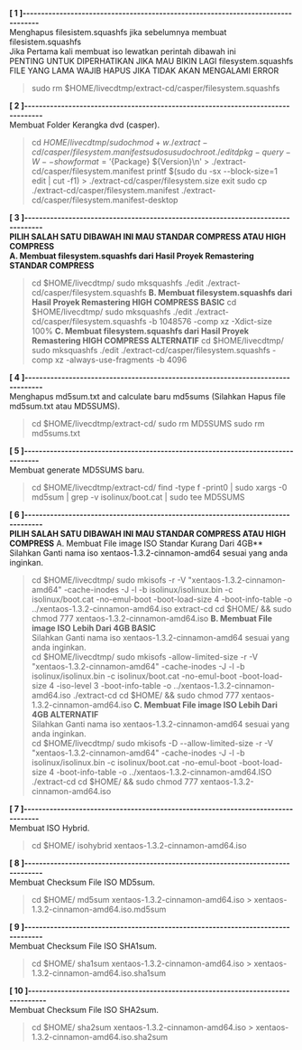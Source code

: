 **[ 1 ]---------------------------------------------------------------------------------**  
Menghapus filesistem.squashfs jika sebelumnya membuat filesistem.squashfs  
Jika Pertama kali membuat iso lewatkan perintah dibawah ini  
PENTING UNTUK DIPERHATIKAN JIKA MAU BIKIN LAGI filesystem.squashfs  
FILE YANG LAMA WAJIB HAPUS JIKA TIDAK AKAN MENGALAMI ERROR  
> sudo rm $HOME/livecdtmp/extract-cd/casper/filesystem.squashfs 

**[ 2 ]---------------------------------------------------------------------------------**  
Membuat Folder Kerangka dvd (casper).  
> cd $HOME/livecdtmp/
> sudo chmod +w ./extract-cd/casper/filesystem.manifest
> sudo su
> sudo chroot ./edit dpkg-query -W --showformat='${Package} ${Version}\n' > ./extract-cd/casper/filesystem.manifest
> printf $(sudo du -sx --block-size=1 edit | cut -f1) > ./extract-cd/casper/filesystem.size
> exit
> sudo cp ./extract-cd/casper/filesystem.manifest ./extract-cd/casper/filesystem.manifest-desktop

**[ 3 ]---------------------------------------------------------------------------------**  
**PILIH SALAH SATU DIBAWAH INI MAU STANDAR COMPRESS ATAU HIGH COMPRESS**  
**A. Membuat filesystem.squashfs dari Hasil Proyek Remastering STANDAR COMPRESS**
> cd $HOME/livecdtmp/
> sudo mksquashfs ./edit ./extract-cd/casper/filesystem.squashfs
**B. Membuat filesystem.squashfs dari Hasil Proyek Remastering HIGH COMPRESS BASIC**
> cd $HOME/livecdtmp/
> sudo mksquashfs ./edit ./extract-cd/casper/filesystem.squashfs -b 1048576 -comp xz -Xdict-size 100%
**C. Membuat filesystem.squashfs dari Hasil Proyek Remastering HIGH COMPRESS ALTERNATIF**
> cd $HOME/livecdtmp/
> sudo mksquashfs ./edit ./extract-cd/casper/filesystem.squashfs -comp xz -always-use-fragments -b 4096

**[ 4 ]---------------------------------------------------------------------------------**  
Menghapus md5sum.txt and calculate baru md5sums (Silahkan Hapus file md5sum.txt atau MD5SUMS).  
> cd $HOME/livecdtmp/extract-cd/
> sudo rm MD5SUMS
> sudo rm md5sums.txt

**[ 5 ]---------------------------------------------------------------------------------**  
Membuat generate MD5SUMS baru.  
> cd $HOME/livecdtmp/extract-cd/
> find -type f -print0 | sudo xargs -0 md5sum | grep -v isolinux/boot.cat | sudo tee MD5SUMS

**[ 6 ]---------------------------------------------------------------------------------**  
**PILIH SALAH SATU DIBAWAH INI MAU STANDAR COMPRESS ATAU HIGH COMPRESS**
A. Membuat File image ISO Standar Kurang Dari 4GB**  
Silahkan Ganti nama iso xentaos-1.3.2-cinnamon-amd64 sesuai yang anda inginkan.  
> cd $HOME/livecdtmp/
> sudo mkisofs -r -V "xentaos-1.3.2-cinnamon-amd64" -cache-inodes -J -l -b isolinux/isolinux.bin -c isolinux/boot.cat -no-emul-boot -boot-load-size 4 -boot-info-table -o ../xentaos-1.3.2-cinnamon-amd64.iso extract-cd
> cd $HOME/ && sudo chmod 777 xentaos-1.3.2-cinnamon-amd64.iso
**B. Membuat File image ISO Lebih Dari 4GB BASIC**  
Silahkan Ganti nama iso xentaos-1.3.2-cinnamon-amd64 sesuai yang anda inginkan.  
> cd $HOME/livecdtmp/
> sudo mkisofs -allow-limited-size -r -V "xentaos-1.3.2-cinnamon-amd64" -cache-inodes -J -l -b isolinux/isolinux.bin -c isolinux/boot.cat -no-emul-boot -boot-load-size 4 -iso-level 3 -boot-info-table -o ../xentaos-1.3.2-cinnamon-amd64.iso ./extract-cd
> cd $HOME/ && sudo chmod 777 xentaos-1.3.2-cinnamon-amd64.iso
**C. Membuat File image ISO Lebih Dari 4GB ALTERNATIF**  
Silahkan Ganti nama iso xentaos-1.3.2-cinnamon-amd64 sesuai yang anda inginkan.  
> cd $HOME/livecdtmp/
> sudo mkisofs -D --allow-limited-size -r -V "xentaos-1.3.2-cinnamon-amd64" -cache-inodes -J -l -b isolinux/isolinux.bin -c isolinux/boot.cat -no-emul-boot -boot-load-size 4 -boot-info-table -o ../xentaos-1.3.2-cinnamon-amd64.ISO ./extract-cd
> cd $HOME/ && sudo chmod 777 xentaos-1.3.2-cinnamon-amd64.iso

**[ 7 ]---------------------------------------------------------------------------------**  
Membuat ISO Hybrid.  
> cd $HOME/
> isohybrid xentaos-1.3.2-cinnamon-amd64.iso

**[ 8 ]---------------------------------------------------------------------------------**  
Membuat Checksum File ISO MD5sum.  
> cd $HOME/
> md5sum xentaos-1.3.2-cinnamon-amd64.iso > xentaos-1.3.2-cinnamon-amd64.iso.md5sum

**[ 9 ]---------------------------------------------------------------------------------**  
Membuat Checksum File ISO SHA1sum.  
> cd $HOME/
> sha1sum xentaos-1.3.2-cinnamon-amd64.iso > xentaos-1.3.2-cinnamon-amd64.iso.sha1sum

**[ 10 ]---------------------------------------------------------------------------------**  
Membuat Checksum File ISO SHA2sum.  
> cd $HOME/
> sha2sum xentaos-1.3.2-cinnamon-amd64.iso > xentaos-1.3.2-cinnamon-amd64.iso.sha2sum
